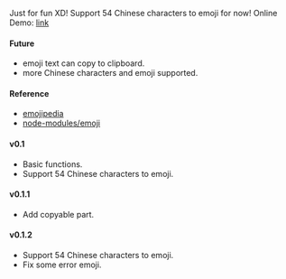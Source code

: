 Just for fun XD!
Support 54 Chinese characters to emoji for now!
Online Demo: <a href="https://beiyuouo.github.io/game/text2emoji">link</a>

#### Future
- emoji text can copy to clipboard.
- more Chinese characters and emoji supported.


#### Reference
- <a href="https://emojipedia.org/">emojipedia</a> <br>
- <a href="https://github.com/node-modules/emoji">node-modules/emoji</a>


#### v0.1
- Basic functions.
- Support 54 Chinese characters to emoji.

#### v0.1.1
- Add copyable part.

#### v0.1.2
- Support 54 Chinese characters to emoji.
- Fix some error emoji.